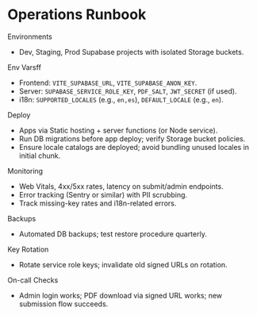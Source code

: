 # Operations Runbook

Environments

- Dev, Staging, Prod Supabase projects with isolated Storage buckets.

Env Varsff

- Frontend: `VITE_SUPABASE_URL`, `VITE_SUPABASE_ANON_KEY`.
- Server: `SUPABASE_SERVICE_ROLE_KEY`, `PDF_SALT`, `JWT_SECRET` (if used).
- i18n: `SUPPORTED_LOCALES` (e.g., `en,es`), `DEFAULT_LOCALE` (e.g., `en`).

Deploy

- Apps via Static hosting + server functions (or Node service).
- Run DB migrations before app deploy; verify Storage bucket policies.
- Ensure locale catalogs are deployed; avoid bundling unused locales in initial chunk.

Monitoring

- Web Vitals, 4xx/5xx rates, latency on submit/admin endpoints.
- Error tracking (Sentry or similar) with PII scrubbing.
- Track missing-key rates and i18n-related errors.

Backups

- Automated DB backups; test restore procedure quarterly.

Key Rotation

- Rotate service role keys; invalidate old signed URLs on rotation.

On-call Checks

- Admin login works; PDF download via signed URL works; new submission flow succeeds.
